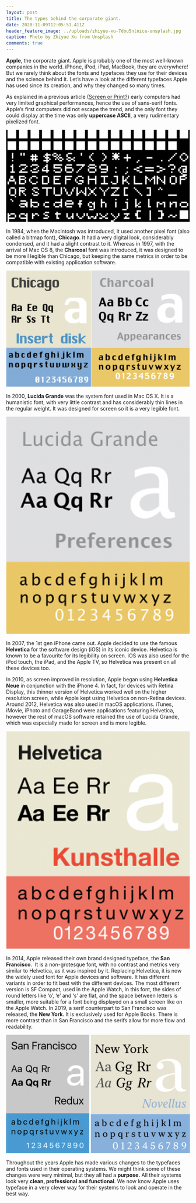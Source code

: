 ```yaml
---
layout: post
title: The types behind the corporate giant.
date: 2020-11-09T12:05:51.411Z
header_feature_image: ../uploads/zhiyue-xu-7dou5nlnice-unsplash.jpg
caption: Photo by Zhiyue Xu from Unsplash
comments: true
---
```

**Apple**, the corporate giant. Apple is probably one of the most well-known companies in the world. iPhone, iPod, iPad, MacBook, they are everywhere! But we rarely think about the fonts and typefaces they use for their devices and the science behind it. Let’s have a look at the different typefaces Apple has used since its creation, and why they changed so many times. 

As explained in a previous article ([Screen or Print?](https://behind-the-type.netlify.app/2020/10/11/font-analysis/)) early computers had very limited graphical performances, hence the use of sans-serif fonts. Apple’s first computers did not escape the trend, and the only font they could display at the time was only **uppercase ASCII**, a very rudimentary pixelized font.

![ASCII typeface](../uploads/screenshot-2020-11-06-at-12.26.18.png "ASCII typeface")

In 1984, when the Macintosh was introduced, it used another pixel font (also called a bitmap font), **Chicago**. It had a very digital look, considerably condensed, and it had a slight contrast to it. Whereas in 1997, with the arrival of Mac OS 8, the **Charcoal** font was introduced, it was designed to be more l legible than Chicago, but keeping the same metrics in order to be compatible with existing application software.

![](../uploads/screenshot-2020-11-06-at-12.26.02.png)

In 2000, **Lucida Grande** was the system font used in Mac OS X. It is a humanistic font, with very little contrast and has considerably thin lines in the regular weight. It was designed for screen so it is a very legible font.

![](../uploads/screenshot-2020-11-06-at-12.25.31.png)



In 2007, the 1st gen iPhone came out. Apple decided to use the famous **Helvetica** for the software design (iOS) in its iconic device. Helvetica is known to be a favourite for its legibility on screen. iOS was also used for the iPod touch, the iPad, and the Apple TV, so Helvetica was present on all these devices too. 

In 2010, as screen improved in resolution, Apple began using **Helvetica Neue** in conjunction with the iPhone 4. In fact, for devices with Retina Display, this thinner version of Helvetica worked well on the higher resolution screen, while Apple kept using Helvetica on non-Retina devices. Around 2012, Helvetica was also used in macOS applications. iTunes, iMovie, iPhoto and GarageBand were applications featuring Helvetica, however the rest of macOS software retained the use of Lucida Grande, which was especially made for screen and is more legible. 

![](../uploads/screenshot-2020-11-06-at-12.24.47.png)

In 2014, Apple released their own brand designed typeface, the **San Francisco**.  It is a non-grotesque font, with no contrast and metrics very similar to Helvetica, as it was inspired by it. Replacing Helvetica, it is now the widely used font for Apple devices and software. It has different variants in order to fit best with the different devices. The most different version is SF Compact, used in the Apple Watch, in this font, the sides of round letters like ‘o’, ‘e’ and ‘s’ are flat, and the space between letters is smaller, more suitable for a font being displayed on a small screen like on the Apple Watch. In 2019, a serif counterpart to San Francisco was released, the **New York**. It is exclusively used for Apple Books. There is more contrast than in San Francisco and the serifs allow for more flow and readability. 

![](../uploads/screenshot-2020-11-06-at-12.15.00.png)

Throughout the years Apple has made various changes to the typefaces and fonts used in their operating systems. We might think some of these changes were very minimal, but they all had a **purpose.** All their systems look very **clean, professional and functional**. We now know Apple uses typeface in a very clever way for their systems to look and operate in the best way.